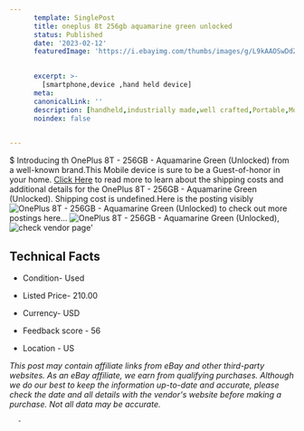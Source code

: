 ```yaml
---
      template: SinglePost
      title: oneplus 8t 256gb aquamarine green unlocked 
      status: Published
      date: '2023-02-12'
      featuredImage: 'https://i.ebayimg.com/thumbs/images/g/L9kAAOSwDdZj5B0l/s-l225.jpg'
       

      excerpt: >-
        [smartphone,device ,hand held device]
      meta:
      canonicalLink: ''
      description: [handheld,industrially made,well crafted,Portable,Mobile,Compact,Convenient,Lightweight,Maneuverable,Man-portable,Miniature,Carriable,Hand-held,Light,Holdable,Transportable,Mobile device,Pocket-sized,On-the-go,Wireless,Cordless,Compact size,Convenient size, smartphone,device ,hand held device]
      noindex: false
      

---
```

$
      Introducing th OnePlus 8T - 256GB - Aquamarine Green (Unlocked) from a well-known brand.This Mobile device  is sure to be a Guest-of-honor in your home. [Click Here](https://www.ebay.com/itm/195590024492?hash=item2d8a12ed2c%3Ag%3AL9kAAOSwDdZj5B0l&mkevt=1&mkcid=1&mkrid=711-53200-19255-0&campid=%253CePNCampaignId%253E&customid=%253CreferenceId%253E&toolid=10049) to read more to learn about the shipping costs and additional details for the OnePlus 8T - 256GB - Aquamarine Green (Unlocked). Shipping cost is undefined.Here is the posting visibly ![OnePlus 8T - 256GB - Aquamarine Green (Unlocked)](https://i.ebayimg.com/thumbs/images/g/L9kAAOSwDdZj5B0l/s-l225.jpg) to check out more postings here... ![OnePlus 8T - 256GB - Aquamarine Green (Unlocked)](https://i.ebayimg.com/images/g/L9kAAOSwDdZj5B0l/s-l1600.jpg), ![check vendor page](https://origin-galleryplus.ebayimg.com/ws/web/195590024492_2_0_1/225x225.jpg,https://origin-galleryplus.ebayimg.com/ws/web/195590024492_3_0_1/225x225.jpg,https://origin-galleryplus.ebayimg.com/ws/web/195590024492_4_0_1/225x225.jpg,https://origin-galleryplus.ebayimg.com/ws/web/195590024492_5_0_1/225x225.jpg,https://origin-galleryplus.ebayimg.com/ws/web/195590024492_6_0_1/225x225.jpg,https://origin-galleryplus.ebayimg.com/ws/web/195590024492_7_0_1/225x225.jpg,https://origin-galleryplus.ebayimg.com/ws/web/195590024492_8_0_1/225x225.jpg)'

      

 ## Technical Facts 



     
      

 - Condition- Used 


      

 - Listed Price- 210.00 


      

 - Currency- USD 


      

 - Feedback score - 56 


      

 - Location - US 


      
      

 *_This post may contain affiliate links from eBay and other third-party websites. As an eBay affiliate, we earn from qualifying purchases. Although we do our best to keep the information up-to-date and accurate, please check the date and all details with the vendor's website before making a purchase. Not all data may be accurate._*




      -
